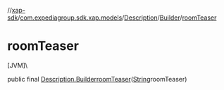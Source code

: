 //[xap-sdk](../../../../index.md)/[com.expediagroup.sdk.xap.models](../../index.md)/[Description](../index.md)/[Builder](index.md)/[roomTeaser](room-teaser.md)

# roomTeaser

[JVM]\

public final [Description.Builder](index.md)[roomTeaser](room-teaser.md)([String](https://docs.oracle.com/javase/8/docs/api/java/lang/String.html)roomTeaser)
